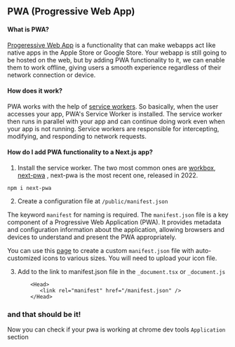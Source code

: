 ## PWA (Progressive Web App)

#### What is PWA?
[Progeressive Web App](https://developer.mozilla.org/en-US/docs/Web/Progressive_web_apps) is a functionality that can make webapps act like native apps in the Apple Store or Google Store. Your webapp is still going to be hosted on the web, but by adding PWA functionality to it, we can enable them to work offline, giving users a smooth experience regardless of their network connection or device.

#### How does it work?

PWA works with the help of [service workers](https://learn.microsoft.com/en-us/microsoft-edge/progressive-web-apps-chromium/how-to/service-workers). So basically, when the user accesses your app, PWA's Service Worker is installed. The service worker then runs in parallel with your app and can continue doing work even when your app is not running. Service workers are responsible for intercepting, modifying, and responding to network requests.

#### How do I add PWA functionality to a Next.js app? 
1. Install the service worker. The two most common ones are [workbox](https://www.npmjs.com/package/workbox), [next-pwa](https://www.npmjs.com/package/next-pwa) , next-pwa is the most recent one, released in 2022.

```
npm i next-pwa 
```

2. Create a configuration file at ```/public/manifest.json```

The keyword ```manifest``` for naming is required. The ```manifest.json``` file is a key component of a Progressive Web Application (PWA). It provides metadata and configuration information about the application, allowing browsers and devices to understand and present the PWA appropriately.

You can use this [page](https://www.simicart.com/manifest-generator.html/) to create a custom ```manifest.json``` file with auto-customized icons to various sizes. You will need to upload your icon file.

3. Add to the link to manifest.json file in the ```_document.tsx``` or ```_document.js```
   ```
       <Head>
          <link rel="manifest" href="/manifest.json" />
       </Head>
   ```

### and that should be it!
Now you can check if your pwa is working at chrome dev tools ```Application``` section 


